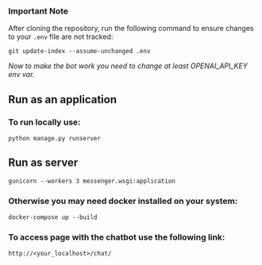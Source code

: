 
### Important Note

After cloning the repository, run the following command to ensure changes to your `.env` file are not tracked:

```
git update-index --assume-unchanged .env
```

*Now to make the bot work you need to change at least OPENAI_API_KEY env var.*

## Run as an application

### To run locally use:

```
python manage.py runserver
```

## Run as server 

```
gunicorn --workers 3 messenger.wsgi:application
```


### Otherwise you may need docker installed on your system:

```
docker-compose up --build
```

### To access page with the chatbot use the following link:
```
http://<your_localhost>/chat/
```

